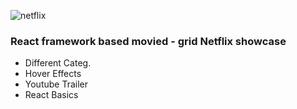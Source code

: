 ![netflix](https://github.com/rraooll/netflix/blob/main/src/download.png)
### React framework based movied - grid Netflix showcase
* Different Categ.
* Hover Effects
* Youtube Trailer
* React Basics
